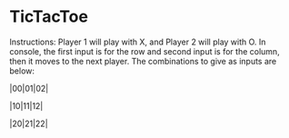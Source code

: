# TicTacToe
Instructions:
Player 1 will play with X, and Player 2 will play with O.
In console, the first input is for the row and second input is for the column, then it moves to the next player. The combinations to give as inputs are below:

|00|01|02|

|10|11|12|

|20|21|22|
